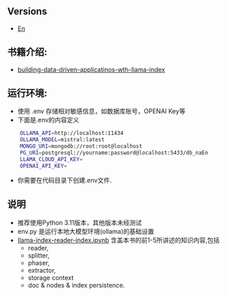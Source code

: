 ## Versions
- [En](README_EN.md)

## 书籍介绍:
* [building-data-driven-applicatinos-wth-llama-index](https://www.packtpub.com/en-us/product/building-data-driven-applications-with-llamaindex-9781835089507)

## 运行环境:
- 使用 .env 存储相对敏感信息，如数据库账号，OPENAI Key等
- 下面是.env的内容定义
```sh
    OLLAMA_API=http://localhost:11434
    OLLAMA_MODEL=mistral:latest
    MONGO_URI=mongodb://root:root@localhost
    PG_URI=postgresql://yourname:password@localhost:5433/db_naEn
    LLAMA_CLOUD_API_KEY=
    OPENAI_API_KEY=
```
- 你需要在代码目录下创建.env文件.

## 说明
* 推荐使用Python 3.11版本，其他版本未经测试
* env.py 是运行本地大模型环境(ollama)的基础设置
*  [llama-index-reader-index.ipynb](llama-index-reader-index.ipynb)  含盖本书的前1-5所讲述的知识内容,包括
    * reader, 
    * splitter, 
    * phaser, 
    * extractor, 
    * storage context 
    * doc & nodes & index persistence.